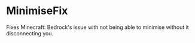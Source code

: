# MinimiseFix
Fixes Minecraft: Bedrock's issue with not being able to minimise without it disconnecting you.
